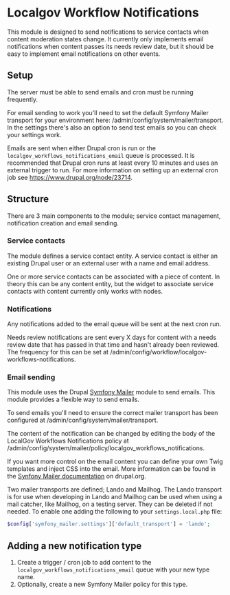 # Localgov Workflow Notifications

This module is designed to send notifications to service contacts when content moderation
states change. It currently only implements email notifications when content passes its needs
review date, but it should be easy to implement email notifications on other events.

## Setup

The server must be able to send emails and cron must be running frequently.

For email sending to work you'll need to set the default Symfony Mailer transport for your
environment here: /admin/config/system/mailer/transport. In the settings there's also an
option to send test emails so you can check your settings work.

Emails are sent when either Drupal cron is run or the `localgov_workflows_notifications_email`
queue is processed. It is recommended that Drupal cron runs at least every 10 minutes and uses
an external trigger to run. For more information on setting up an external cron job see
<https://www.drupal.org/node/23714>.

## Structure

There are 3 main components to the module; service contact management, notification creation
and email sending.

### Service contacts

The module defines a service contact entity. A service contact is either an existing Drupal
user or an external user with a name and email address.

One or more service contacts can be associated with a piece of content. In theory this can
be any content entity, but the widget to associate service contacts with content currently
only works with nodes.

### Notifications

Any notifications added to the email queue will be sent at the next cron run.

Needs review notifications are sent every X days for content with a needs review date that
has passed in that time and hasn't already been reviewed. The frequency for this can be
set at /admin/config/workflow/localgov-workflows-notifications.

### Email sending

This module uses the Drupal [Symfony Mailer](https://www.drupal.org/project/symfony_mailer/)
module to send emails. This module provides a flexible way to send emails.

To send emails you'll need to ensure the correct mailer transport has been configured at
/admin/config/system/mailer/transport.

The content of the notification can be changed by editing the body of the LocalGov Workflows
Notifications policy at /admin/config/system/mailer/policy/localgov_workflows_notifications.

If you want more control on the email content you can define your own Twig templates and
inject CSS into the email. More information can be found in the
[Synfony Mailer documentation](https://www.drupal.org/docs/contributed-modules/drupal-symfony-mailer/getting-started)
on drupal.org.

Two mailer transports are defined; Lando and Mailhog. The Lando transport is for use when
developing in Lando and Mailhog can be used when using a mail catcher, like Mailhog, on a
testing server. They can be deleted if not needed. To enable one adding the following to
your `settings.local.php` file:

```php
$config['symfony_mailer.settings']['default_transport'] = 'lando';
```

## Adding a new notification type

1. Create a trigger / cron job to add content to the `localgov_workflows_notifications_email` queue with your new type name.
2. Optionally, create a new Symfony Mailer policy for this type.
